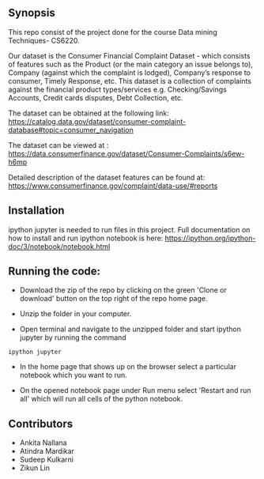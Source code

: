 ## Synopsis

This repo consist of the project done for the course Data mining Techniques- CS6220.

Our dataset is the Consumer Financial Complaint Dataset - which consists of features such as the Product (or the main category an issue belongs to), Company (against which the complaint is lodged), Company’s response to consumer, Timely Response, etc. This dataset is a collection of complaints against the financial product types/services e.g. Checking/Savings Accounts, Credit cards disputes, Debt Collection, etc. 

The dataset can be obtained at the following link:
https://catalog.data.gov/dataset/consumer-complaint-database#topic=consumer_navigation

The dataset can be viewed at : 
https://data.consumerfinance.gov/dataset/Consumer-Complaints/s6ew-h6mp

Detailed description of the dataset features can be found at: https://www.consumerfinance.gov/complaint/data-use/#reports

## Installation

ipython jupyter is needed to run files in this project.
Full documentation on how to install and run ipython notebook is here:
https://ipython.org/ipython-doc/3/notebook/notebook.html


## Running the code:

- Download the zip of the repo by clicking on the green 'Clone or download' button on the top right of the repo home page.

- Unzip the folder in your computer.

- Open terminal and navigate to the unzipped folder and start ipython jupyter by running the command  					
```
ipython jupyter
```
- In the home page that shows up on the browser select a particular notebook which you want to run.

- On the opened notebook page under Run menu select 'Restart and run all' which will run all cells of the python notebook.

## Contributors

- Ankita Nallana
- Atindra Mardikar
- Sudeep Kulkarni	
- Zikun Lin

